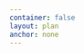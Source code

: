 ```yaml
---
container: false
layout: plan
anchor: none
---
```


<div class="above">
  <div class="container panel stack">
    <panel></panel>
  </div>
  <div class="container plan stack">
    <div class="col-md-10">
      <plan></plan>
    </div>
  </div>
</div>

